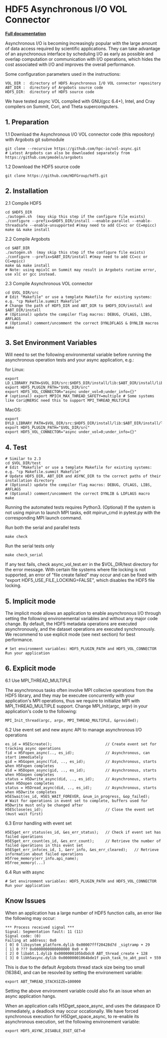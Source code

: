 # HDF5 Asynchronous I/O VOL Connector

[**Full documentation**](https://hdf5-vol-async.readthedocs.io)

Asynchronous I/O is becoming increasingly popular with the large amount of data access required by scientific applications. They can take advantage of an asynchronous interface by scheduling I/O as early as possible and overlap computation or communication with I/O operations, which hides the cost associated with I/O and improves the overall performance.

Some configuration parameters used in the instructions:

    VOL_DIR :  directory of HDF5 Asynchronous I/O VOL connector repository
    ABT_DIR :  directory of Argobots source code
    HDF5_DIR:  directory of HDF5 source code
        
We have tested async VOL compiled with GNU(gcc 6.4+), Intel, and Cray compilers on Summit, Cori, and Theta supercomputers.

## 1. Preparation

1.1 Download the Asynchronous I/O VOL connector code (this repository) with Argobots git submodule 

    git clone --recursive https://github.com/hpc-io/vol-async.git
    # Latest Argobots can also be downloaded separately from https://github.com/pmodels/argobots

1.2 Download the HDF5 source code

    git clone https://github.com/HDFGroup/hdf5.git

## 2. Installation

2.1 Compile HDF5

    cd $HDF5_DIR
    ./autogen.sh  (may skip this step if the configure file exists)
    ./configure --prefix=$HDF5_DIR/install --enable-parallel --enable-threadsafe --enable-unsupported #(may need to add CC=cc or CC=mpicc)
    make && make install

2.2 Compile Argobots

    cd $ABT_DIR
    ./autogen.sh  (may skip this step if the configure file exists)
    ./configure --prefix=$ABT_DIR/install #(may need to add CC=cc or CC=mpicc)
    make && make install
    # Note: using mpixlC on Summit may result in Argobots runtime error, use xlC or gcc instead.

2.3 Compile Asynchronous VOL connector

    cd $VOL_DIR/src
    # Edit "Makefile" or use a template Makefile for existing systems: e.g. "cp Makefile.summit Makefile"
    # Change the path of HDF5_DIR and ABT_DIR to $HDF5_DIR/install and $ABT_DIR/install
    # (Optional) update the compiler flag macros: DEBUG, CFLAGS, LIBS, ARFLAGS
    # (Optional) comment/uncomment the correct DYNLDFLAGS & DYNLIB macros
    make

## 3. Set Environment Variables

Will need to set the following environmental variable before running the asynchronous operation tests and your async application, e.g.:

for Linux:

    export LD_LIBRARY_PATH=$VOL_DIR/src:$HDF5_DIR/install/lib:$ABT_DIR/install/lib:$LD_LIBRARY_PATH
    export HDF5_PLUGIN_PATH="$VOL_DIR/src"
    export HDF5_VOL_CONNECTOR="async under_vol=0;under_info={}" 
    # (optional) export MPICH_MAX_THREAD_SAFETY=multiple # Some systems like Cori@NERSC need this to support MPI_THREAD_MULTIPLE 

MacOS:

    export DYLD_LIBRARY_PATH=$VOL_DIR/src:$HDF5_DIR/install/lib:$ABT_DIR/install/lib:$DYLD_LIBRARY_PATH
    export HDF5_PLUGIN_PATH="$VOL_DIR/src"
    export HDF5_VOL_CONNECTOR="async under_vol=0;under_info={}" 

## 4. Test
    # Similar to 2.3
    cd $VOL_DIR/test
    # Edit "Makefile" or use a template Makefile for existing systems: e.g. "cp Makefile.summit Makefile"
    # Update HDF5_DIR, ABT_DIR and ASYNC_DIR to the correct paths of their installation directory
    # (Optional) update the compiler flag macros: DEBUG, CFLAGS, LIBS, ARFLAGS
    # (Optional) comment/uncomment the correct DYNLIB & LDFLAGS macro
    make
    
Running the automated tests requires Python3.
(Optional) If the system is not using mpirun to launch MPI tasks, edit mpirun_cmd in pytest.py with the corresponding MPI launch command.
    
Run both the serial and parallel tests

    make check

Run the serial tests only

    make check_serial

If any test fails, check async_vol_test.err in the $VOL_DIR/test directory for the error message. 
With certain file systems where file locking is not supported, an error of "file create failed" may occur and can be fixed with "export HDF5_USE_FILE_LOCKING=FALSE", which disables the HDF5 file locking.

## 5. Implicit mode

The implicit mode allows an application to enable asynchronous I/O through setting the following environemental variables and without any major code change. 
By default, the HDF5 metadata operations are executed asynchronously, and the dataset operations are executed synchronously. We recommend to use explicit mode (see next section) for best performance.

    # Set environment variables: HDF5_PLUGIN_PATH and HDF5_VOL_CONNECTOR
    Run your application

## 6. Explicit mode

6.1 Use MPI_THREAD_MULTIPLE

The asynchronous tasks often involve MPI collecive operations from the HDF5 library, and they may be executee concurrently with your application's MPI operations, 
thus we require to initialize MPI with MPI_THREAD_MULTIPLE support. Change MPI_Init(argc, argv) in your application's code to the following:

    MPI_Init_thread(argc, argv, MPI_THREAD_MULTIPLE, &provided);
        
6.2 Use event set and new async API to manage asynchronous I/O operations

    es_id = H5EScreate();                        // Create event set for tracking async operations
    fid = H5Fopen_async(.., es_id);              // Asynchronous, can start immediately
    gid = H5Gopen_async(fid, .., es_id);         // Asynchronous, starts when H5Fopen completes
    did = H5Dopen_async(gid, .., es_id);         // Asynchronous, starts when H5Gopen completes
    status = H5Dwrite_async(did, .., es_id);     // Asynchronous, starts when H5Dopen completes
    status = H5Dread_async(did, .., es_id);      // Asynchronous, starts when H5Dwrite completes
    H5ESwait(es_id, H5ES_WAIT_FOREVER, &num_in_progress, &op_failed); 
    # Wait for operations in event set to complete, buffers used for H5Dwrite must only be changed after
    H5ESclose(es_id);                            // Close the event set (must wait first)

6.3 Error handling with event set

    H5ESget_err_status(es_id, &es_err_status);   // Check if event set has failed operations
    H5ESget_err_count(es_id, &es_err_count);     // Retrieve the number of failed operations in this event set
    H5ESget_err_info(es_id, 1, &err_info, &es_err_cleared);   // Retrieve information about failed operations 
    H5free_memory(err_info.api_name);
    H5free_memory(...)

6.4 Run with async

    # Set environment variables: HDF5_PLUGIN_PATH and HDF5_VOL_CONNECTOR
    Run your application

## Know Issues
When an application has a large number of HDF5 function calls, an error like the following may occur:

    *** Process received signal ***
    Signal: Segmentation fault: 11 (11)
    Signal code: (0)
    Failing at address: 0x0
    [ 0] 0 libsystem_platform.dylib 0x00007fff20428d7d _sigtramp + 29
    [ 1] 0 ??? 0x0000000000000000 0x0 + 0
    [ 2] 0 libabt.1.dylib 0x0000000105bdbdc0 ABT_thread_create + 128
    [ 3] 0 libh5async.dylib 0x00000001064bde1f push_task_to_abt_pool + 559
   
This is due to the default Argobots thread stack size being too small (16384), and can be resovled by setting the environement variable:

    export ABT_THREAD_STACKSIZE=100000

Setting the above environment variable could also fix an issue when an async application hangs.

When an application calls H5Dget_space_async, and uses the dataspace ID immediately, a deadlock may occur occationally. We have forced synchronous execution for H5Dget_space_async, to re-enable its asynchronous execution, set the following environement variable:

    export HDF5_ASYNC_DISABLE_DSET_GET=0
